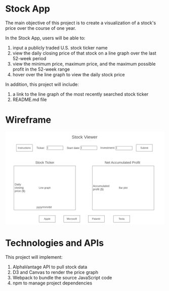 <h1>Stock App</h1>

The main objective of this project is to create a visualization of a stock's price over the course of one year.

In the Stock App, users will be able to:
1) input a publicly traded U.S. stock ticker name
2) view the daily closing price of that stock on a line graph over the last 52-week period
3) view the minimum price, maximum price, and the maximum possible profit in the 52-week range
4) hover over the line graph to view the daily stock price

In addition, this project will include:

1) a link to the line graph of the most recently searched stock ticker
2) README.md file

<h1>Wireframe</h1>

![Homepage](image.png)
<h1>Technologies and APIs</h1>

This project will implement:
1) AlphaVantage API to pull stock data
2) D3 and Canvas to render the price graph
3) Webpack to bundle the source JavaScript code
4) npm to manage project dependencies
